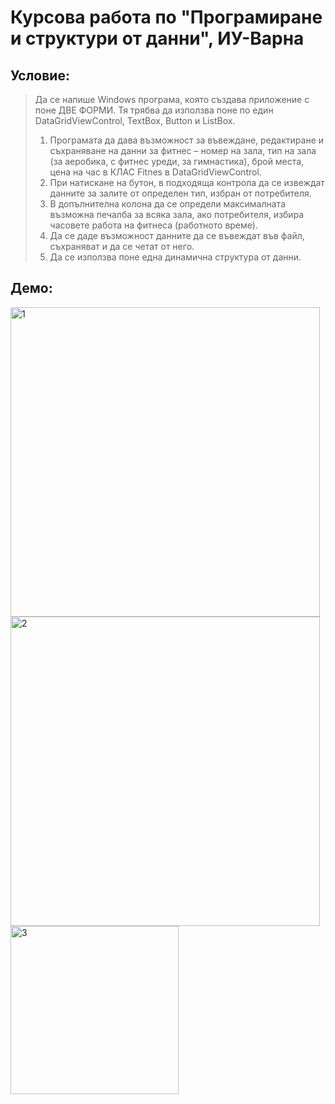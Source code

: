 # Курсова работа по "Програмиране и структури от данни", ИУ-Варна

## Условие:
> Да се напише Windows програма, която създава приложение с поне ДВЕ ФОРМИ.
> Тя трябва да използва поне по един DataGridViewControl, TextBox, Button и ListBox.
> 1. Програмата да дава възможност за въвеждане, редактиране и съхраняване на данни за фитнес – номер на зала, тип на зала (за аеробика, с фитнес уреди, за гимнастика), брой места, цена на час в КЛАС Fitnes в DataGridViewControl.
> 2. При натискане на бутон, в подходяща контрола да се извеждат данните за залите от определен тип, избран от потребителя.
> 3. В допълнителна колона да се определи максималната възможна печалба за всяка зала, ако потребителя, избира часовете работа на фитнеса (работното време). 
> 4. Да се даде възможност данните да се въвеждат във файл, съхраняват и да се четат от него.
> 5. Да се използва поне една динамична структура от данни.

## Демо:
<img width="495" alt="1" src="https://github.com/s1lentq/ReGameDLL_CS/assets/17432777/18af7958-9d36-4c7f-9de8-305244eff5d7">

<img width="495" alt="2" src="https://github.com/s1lentq/ReGameDLL_CS/assets/17432777/90d64a34-a73f-4a42-9cfa-e10abfd425f3">

<img width="269" alt="3" src="https://github.com/s1lentq/ReGameDLL_CS/assets/17432777/fc462977-e741-403b-b2e4-409310dd983d">